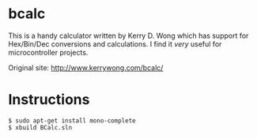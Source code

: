 # bcalc
This is a handy calculator written by Kerry D. Wong which has support for Hex/Bin/Dec conversions and calculations.
I find it *very* useful for microcontroller projects.

Original site: http://www.kerrywong.com/bcalc/



# Instructions
```
$ sudo apt-get install mono-complete
$ xbuild BCalc.sln
```